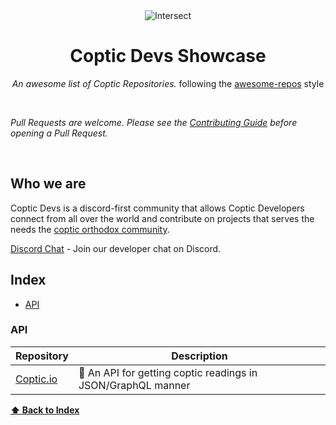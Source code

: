 <div align='center'>
<img src="https://i.ibb.co/QPJrwJ6/Intersect.png" alt="Intersect" border="0">

# Coptic Devs Showcase

_An awesome list of Coptic Repositories._ following the [awesome-repos](https://github.com/pawelborkar/awesome-repos/tree/master) style <br>

</div><br>

_Pull Requests are welcome. Please see the [Contributing Guide](CONTRIBUTING.md) before opening a Pull Request._

</div><br>

## Who we are 
Coptic Devs is a discord-first community that allows Coptic Developers connect from all over the world and contribute on projects that serves the needs the [coptic orthodox community](https://en.wikipedia.org/wiki/Coptic_Orthodox_Church).

[Discord Chat](https://discord.gg/mAnYc9rj) - Join our developer chat on Discord.

## Index

-   [API](#api)

### API

| Repository | Description |
| --- | --- |
| [Coptic.io](https://github.com/abanobmikaeel/coptic.io) | 📜 An API for getting coptic readings in JSON/GraphQL manner

**[⬆ Back to Index](#index)**
